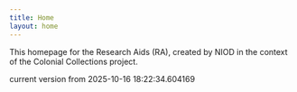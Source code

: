 ```yaml
---
title: Home
layout: home
---
```


This homepage for the Research Aids (RA), created by NIOD in the context of the Colonial Collections project. 


current version from 2025-10-16 18:22:34.604169